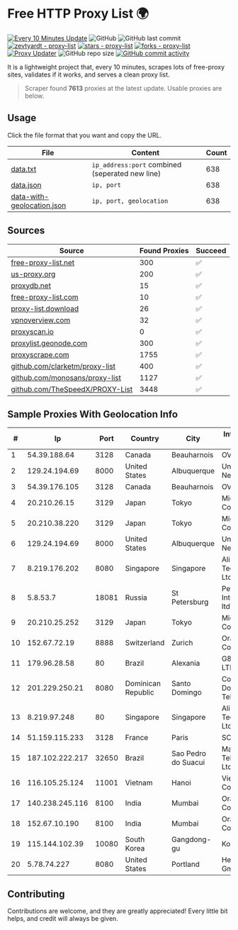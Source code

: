 
# Free HTTP Proxy List 🌍

[![Every 10 Minutes Update](https://github.com/mertguvencli/http-proxy-list/actions/workflows/main.yml/badge.svg?branch=main)](https://github.com/mertguvencli/http-proxy-list/actions/workflows/main.yml)
![GitHub](https://img.shields.io/github/license/mertguvencli/http-proxy-list)
![GitHub last commit](https://img.shields.io/github/last-commit/mertguvencli/http-proxy-list)
[![zevtyardt - proxy-list](https://img.shields.io/static/v1?label=zevtyardt&message=proxy-list&color=blue&logo=github)](https://github.com/zevtyardt/proxy-list "Go to GitHub repo")
[![stars - proxy-list](https://img.shields.io/github/stars/zevtyardt/proxy-list?style=social)](https://github.com/zevtyardt/proxy-list)
[![forks - proxy-list](https://img.shields.io/github/forks/zevtyardt/proxy-list?style=social)](https://github.com/zevtyardt/proxy-list)
[![Proxy Updater](https://github.com/zevtyardt/proxy-list/workflows/Proxy%20Updater/badge.svg)](https://github.com/zevtyardt/proxy-list/actions?query=workflow:"Proxy+Updater")
![GitHub repo size](https://img.shields.io/github/repo-size/zevtyardt/proxy-list)
[![GitHub commit activity](https://img.shields.io/github/commit-activity/m/zevtyardt/proxy-list?logo=commits)](https://github.com/zevtyardt/proxy-list/commits/main)

It is a lightweight project that, every 10 minutes, scrapes lots of free-proxy sites, validates if it works, and serves a clean proxy list.

> Scraper found **7613** proxies at the latest update. Usable proxies are below.

## Usage

Click the file format that you want and copy the URL.

|File|Content|Count|
|----|-------|-----|
|[data.txt](https://raw.githubusercontent.com/mertguvencli/http-proxy-list/main/proxy-list/data.txt)|`ip_address:port` combined (seperated new line)|638|
|[data.json](https://raw.githubusercontent.com/mertguvencli/http-proxy-list/main/proxy-list/data.json)|`ip, port`|638|
|[data-with-geolocation.json](https://raw.githubusercontent.com/mertguvencli/http-proxy-list/main/proxy-list/data-with-geolocation.json)|`ip, port, geolocation`|638|

## Sources

|Source|Found Proxies|Succeed|
|------|-------------|-------|
|[free-proxy-list.net](https://free-proxy-list.net)|300|✅|
|[us-proxy.org](https://www.us-proxy.org)|200|✅|
|[proxydb.net](http://proxydb.net)|15|✅|
|[free-proxy-list.com](https://free-proxy-list.com/?page=&port=&type%5B%5D=http&type%5B%5D=https&up_time=0&search=Search)|10|✅|
|[proxy-list.download](https://www.proxy-list.download/HTTP)|26|✅|
|[vpnoverview.com](https://vpnoverview.com/privacy/anonymous-browsing/free-proxy-servers)|32|✅|
|[proxyscan.io](https://www.proxyscan.io)|0|✅|
|[proxylist.geonode.com](https://proxylist.geonode.com/api/proxy-list?limit=300&page=1&sort_by=lastChecked&sort_type=desc&protocols=http,https)|300|✅|
|[proxyscrape.com](https://api.proxyscrape.com/v2/?request=displayproxies&protocol=http&timeout=10000&country=all&ssl=all&anonymity=all)|1755|✅|
|[github.com/clarketm/proxy-list](https://raw.githubusercontent.com/clarketm/proxy-list/master/proxy-list-raw.txt)|400|✅|
|[github.com/monosans/proxy-list](https://raw.githubusercontent.com/monosans/proxy-list/main/proxies/http.txt)|1127|✅|
|[github.com/TheSpeedX/PROXY-List](https://raw.githubusercontent.com/TheSpeedX/PROXY-List/master/http.txt)|3448|✅|


## Sample Proxies With Geolocation Info

|#|Ip|Port|Country|City|Internet Service Provider|
|-|--|----|-------|----|-------------------------|
|1|54.39.188.64|3128|Canada|Beauharnois|OVH SAS|
|2|129.24.194.69|8000|United States|Albuquerque|University of New Mexico|
|3|54.39.176.105|3128|Canada|Beauharnois|OVH SAS|
|4|20.210.26.15|3129|Japan|Tokyo|Microsoft Corporation|
|5|20.210.38.220|3129|Japan|Tokyo|Microsoft Corporation|
|6|129.24.194.69|8000|United States|Albuquerque|University of New Mexico|
|7|8.219.176.202|8080|Singapore|Singapore|Alibaba (US) Technology Co., Ltd.|
|8|5.8.53.7|18081|Russia|St Petersburg|Petersburg Internet Network ltd|
|9|20.210.25.252|3129|Japan|Tokyo|Microsoft Corporation|
|10|152.67.72.19|8888|Switzerland|Zurich|Oracle Corporation|
|11|179.96.28.58|80|Brazil|Alexania|G8 NETWORKS LTDA|
|12|201.229.250.21|8080|Dominican Republic|Santo Domingo|Compañía Dominicana de Teléfonos S. A.|
|13|8.219.97.248|80|Singapore|Singapore|Alibaba (US) Technology Co., Ltd.|
|14|51.159.115.233|3128|France|Paris|SCALEWAY|
|15|187.102.222.217|32650|Brazil|Sao Pedro do Suacui|Masternet Telecomunicacao Ltda|
|16|116.105.25.124|11001|Vietnam|Hanoi|Viettel Corporation|
|17|140.238.245.116|8100|India|Mumbai|Oracle Corporation|
|18|152.67.10.190|8100|India|Mumbai|Oracle Corporation|
|19|115.144.102.39|10080|South Korea|Gangdong-gu|Korea Telecom|
|20|5.78.74.227|8080|United States|Portland|Hetzner Online GmbH|



## Contributing

Contributions are welcome, and they are greatly appreciated! Every
little bit helps, and credit will always be given.

